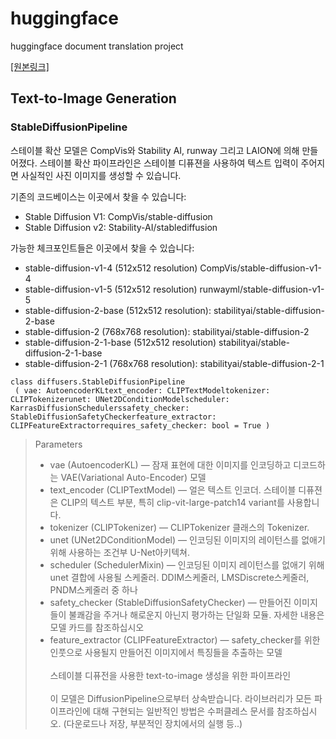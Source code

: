 # huggingface
huggingface document translation project

[\[원본링크\]](https://huggingface.co/docs/diffusers/v0.14.0/en/api/pipelines/stable_diffusion/text2img)

## Text-to-Image Generation

### StableDiffusionPipeline

스테이블 확산 모델은 CompVis와 Stability AI, runway 그리고 LAION에 의해 만들어졌다. 스테이블 확산 파이프라인은 스테이블 디퓨젼을 사용하여 텍스트 입력이 주어지면 사실적인 사진 이미지를 생성할 수 있습니다.

기존의 코드베이스는 이곳에서 찾을 수 있습니다:

 - Stable Diffusion V1: CompVis/stable-diffusion
 - Stable Diffusion v2: Stability-AI/stablediffusion
 
 가능한 체크포인트들은 이곳에서 찾을 수 있습니다:
 
 - stable-diffusion-v1-4 (512x512 resolution) CompVis/stable-diffusion-v1-4
 - stable-diffusion-v1-5 (512x512 resolution) runwayml/stable-diffusion-v1-5
 - stable-diffusion-2-base (512x512 resolution): stabilityai/stable-diffusion-2-base
 - stable-diffusion-2 (768x768 resolution): stabilityai/stable-diffusion-2
 - stable-diffusion-2-1-base (512x512 resolution) stabilityai/stable-diffusion-2-1-base
 - stable-diffusion-2-1 (768x768 resolution): stabilityai/stable-diffusion-2-1
 
```
class diffusers.StableDiffusionPipeline
 ( vae: AutoencoderKLtext_encoder: CLIPTextModeltokenizer: CLIPTokenizerunet: UNet2DConditionModelscheduler: KarrasDiffusionSchedulerssafety_checker: StableDiffusionSafetyCheckerfeature_extractor: CLIPFeatureExtractorrequires_safety_checker: bool = True )
```
> Parameters
 > - vae (AutoencoderKL) — 잠재 표현에 대한 이미지를 인코딩하고 디코드하는 VAE(Variational Auto-Encoder) 모델 
 > - text_encoder (CLIPTextModel) — 얼은 텍스트 인코더. 스테이블 디퓨젼은 CLIP의 텍스트 부분, 특히 clip-vit-large-patch14 variant를 사용합니다. 
 > - tokenizer (CLIPTokenizer) — CLIPTokenizer 클래스의 Tokenizer.
 > - unet (UNet2DConditionModel) — 인코딩된 이미지의 레이턴스를 없애기 위해 사용하는 조건부 U-Net아키텍쳐.
 > - scheduler (SchedulerMixin) — 인코딩된 이미지 레이턴스를 없애기 위해 unet 결합에 사용될 스케줄러. DDIM스케줄러, LMSDiscrete스케줄러, PNDM스케줄러 중 하나
 > - safety_checker (StableDiffusionSafetyChecker) — 만들어진 이미지들이 불쾌감을 주거나 해로운지 아닌지 평가하는 단일화 모듈.  자세한 내용은 모델 카드를 참조하십시오
 > - feature_extractor (CLIPFeatureExtractor) — safety_checker를 위한 인풋으로 사용될지 만들어진 이미지에서 특징들을 추출하는 모델 <br/><br/>
 > 스테이블 디퓨전을 사용한 text-to-image 생성을 위한 파이프라인 <br/><br/>
 > 이 모델은 DiffusionPipeline으로부터 상속받습니다. 라이브러리가 모든 파이프라인에 대해 구현되는 일반적인 방법은 수퍼클레스 문서를 참조하십시오. (다운로드나 저장, 부분적인 장치에서의 실행 등..)

